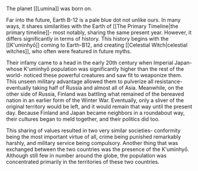 The planet [[Lumina]] was born on.

Far into the future, Earth B-12 is a pale blue dot not unlike ours. In many ways, it shares similarities with the Earth of [[The Primary Timeline|the primary timeline]]- most notably, sharing the same present year. However, it differs significantly in terms of history. This history begins with the [[K'uminhyō]] coming to Earth-B12, and creating [[Celestial Witch|celestial witches]], who often were featured in future myths. 

Their infamy came to a head in the early 20th century when Imperial Japan- whose K'uminhyō population was significantly higher than the rest of the world- noticed these powerful creatures and saw fit to weaponize them. This unseen military advantage allowed them to pulverize all resistance- eventually taking half of Russia and almost all of Asia. Meanwhile, on the other side of Russia, Finland was battling what remained of the bereaved nation in an earlier form of the Winter War. Eventually, only a sliver of the original territory would be left, and it would remain that way until the present day. Because Finland and Japan became neighbors in a roundabout way, their cultures began to meld together, and their politics did too. 

This sharing of values resulted in two very similar societies- conformity being the most important virtue of all, crime being punished remarkably harshly, and military service being compulsory. Another thing that was exchanged between the two countries was the presence of the K'uminhyō. Although still few in number around the globe, the population was concentrated primarily in the territories of these two countries.  